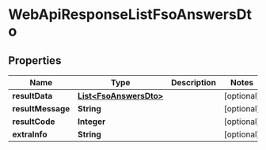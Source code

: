 
# WebApiResponseListFsoAnswersDto

## Properties
Name | Type | Description | Notes
------------ | ------------- | ------------- | -------------
**resultData** | [**List&lt;FsoAnswersDto&gt;**](FsoAnswersDto.md) |  |  [optional]
**resultMessage** | **String** |  |  [optional]
**resultCode** | **Integer** |  |  [optional]
**extraInfo** | **String** |  |  [optional]




